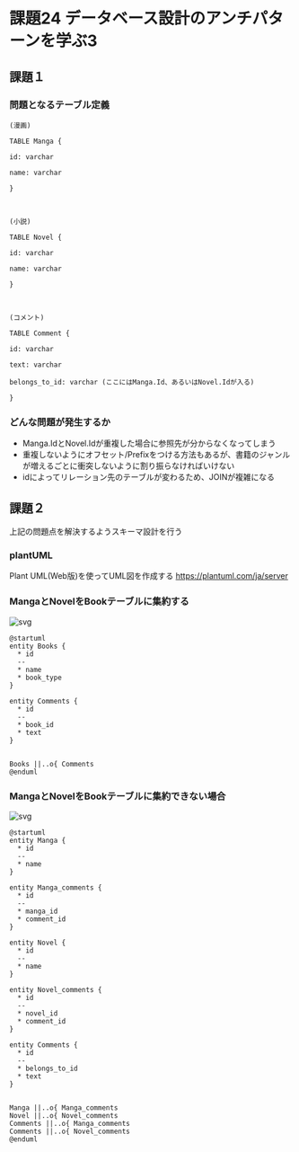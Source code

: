 # 課題24 データベース設計のアンチパターンを学ぶ3

## 課題１

### 問題となるテーブル定義
```
(漫画)

TABLE Manga {

id: varchar

name: varchar

}



(小説)

TABLE Novel {

id: varchar

name: varchar

}



(コメント)

TABLE Comment {

id: varchar

text: varchar

belongs_to_id: varchar (ここにはManga.Id、あるいはNovel.Idが入る)

}
```


### どんな問題が発生するか

- Manga.IdとNovel.Idが重複した場合に参照先が分からなくなってしまう
- 重複しないようにオフセット/Prefixをつける方法もあるが、書籍のジャンルが増えるごとに衝突しないように割り振らなければいけない
- idによってリレーション先のテーブルが変わるため、JOINが複雑になる

## 課題２

上記の問題点を解決するようスキーマ設計を行う

### plantUML

Plant UML(Web版)を使ってUML図を作成する
https://plantuml.com/ja/server

### MangaとNovelをBookテーブルに集約する
![svg](http://www.plantuml.com/plantuml/svg/SoWkIImgAStDuKhDAyaigLHmoi_FBbQevb9Gq5B8J05IkhfWTbvYRYgOaGHK45zIMP3ALSi5q-ISdviBPABfGoW72e3O9QaL9I1TN11BQchqzFAhuPgv75BpKe0k0G00)

```plantuml
@startuml
entity Books {
  * id
  --
  * name
  * book_type
}

entity Comments {
  * id
  --
  * book_id
  * text
}


Books ||..o{ Comments
@enduml
```

### MangaとNovelをBookテーブルに集約できない場合
![svg](http://www.plantuml.com/plantuml/uml/SoWkIImgAStDuKhDAyaigLJmJSnBJrIevb9Gq5B8J05IkhfWTbvYRYfNBHUAilZa_DnSe40n5lMvO0L04H07gWx4HHZXbr-MceFN9eGoV3RbWHJWjSaPj-Qar9pylFJY-99yc0abgHKb8BrSa92egT7Jowz6yoyNs55GEJGNSi5imzIAAOsfso4rBmKK7G00)

```plantuml
@startuml
entity Manga {
  * id
  --
  * name
}

entity Manga_comments {
  * id
  --
  * manga_id
  * comment_id
}

entity Novel {
  * id
  --
  * name
}

entity Novel_comments {
  * id
  --
  * novel_id
  * comment_id
}

entity Comments {
  * id
  --
  * belongs_to_id
  * text
}


Manga ||..o{ Manga_comments
Novel ||..o{ Novel_comments
Comments ||..o{ Manga_comments
Comments ||..o{ Novel_comments
@enduml
```
